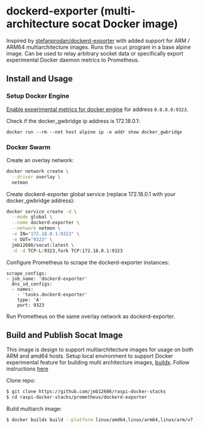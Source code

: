 # dockerd-exporter (multi-architecture socat Docker image)
Inspired by [stefanprodan/dockerd-exporter](https://github.com/stefanprodan/dockerd-exporte) with added support for ARM / ARM64 multiarchitecture images.  Runs the `socat` program in a base alpine image.  Can be used to relay arbitrary socket data or specifically export experimental Docker daemon metrics to Prometheus.

## Install and Usage

### Setup Docker Engine
[Enable experimental metrics for docker engine](https://docs.docker.com/config/thirdparty/prometheus/#configure-docker) for address `0.0.0.0:9323`.  

Check if the docker_gwbridge ip address is 172.18.0.1:

 `docker run --rm --net host alpine ip -o addr show docker_gwbridge`

### Docker Swarm 

Create an overlay network:

```sh
docker network create \
  --driver overlay \
  netmon
```

Create dockerd-exporter global service (replace 172.18.0.1 with your docker_gwbridge address):

```sh
docker service create -d \
  --mode global \
  --name dockerd-exporter \
  --network netmon \
  -e IN="172.18.0.1:9323" \
  -e OUT="9323" \
  jmb12686/socat:latest \
  -d -d TCP-L:9323,fork TCP:172.18.0.1:9323
```

Configure Prometheus to scrape the dockerd-exporter instances:

```
scrape_configs:
- job_name: 'dockerd-exporter'
  dns_sd_configs:
  - names:
    - 'tasks.dockerd-exporter'
    type: 'A'
    port: 9323
```

Run Prometheus on the same overlay network as dockerd-exporter.

## Build and Publish Socat Image
This image is design to support multiarchitecture images for usage on both ARM and amd64 hosts.  Setup local environment to support Docker experimental feature for building multi architecture images, [buildx](https://docs.docker.com/buildx/working-with-buildx/).  Follow instructions [here](https://engineering.docker.com/2019/04/multi-arch-images/)

Clone repo:
```bash
$ git clone https://github.com/jmb12686/raspi-docker-stacks
$ cd raspi-docker-stacks/prometheus/dockerd-exporter
```

Build multiarch image:
```bash
$ docker buildx build --platform linux/amd64,linux/arm64,linux/arm/v7 -t jmb12686/socat:latest --push .
```